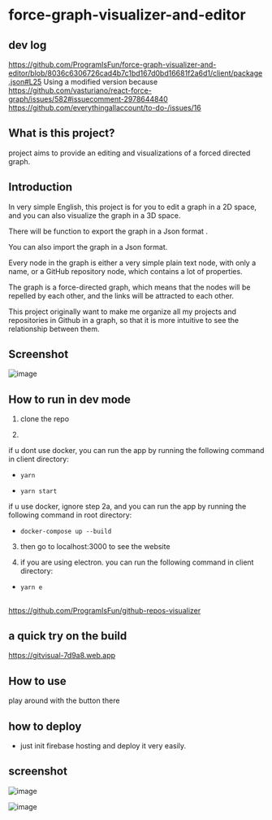 # force-graph-visualizer-and-editor

## dev log

https://github.com/ProgramIsFun/force-graph-visualizer-and-editor/blob/8036c6306726cad4b7c1bd167d0bd16681f2a6d1/client/package.json#L25 Using a modified version because https://github.com/vasturiano/react-force-graph/issues/582#issuecomment-2978644840      https://github.com/everythingallaccount/to-do-/issues/16 

## What is this project?

project aims to provide an editing and visualizations of a forced directed graph.

## Introduction
In very simple English, this project is for you to edit a graph in a 2D space, and you can also visualize the graph in a 3D space.

There will be function to export the graph in a Json format . 

You can also import the graph in a Json format.

Every node in the graph is either a very simple plain text node, with only a name, or a GitHub repository node, which contains a lot of properties.

The graph is a force-directed graph, which means that the nodes will be repelled by each other, and the links will be attracted to each other.

This project originally want to make me organize all my projects and repositories in Github in a graph, so that it is more intuitive to see the relationship between them.

## Screenshot

![image](https://github.com/user-attachments/assets/3461010f-0639-4f52-96f7-2ec6c781ad48)


## How to run in dev mode
1. clone the repo

2.

if u dont use docker, you can run the app by running the following command in client directory:

- `yarn`

- `yarn start`

if u use docker, ignore step 2a, and you can run the app by running the following command in root directory:
- `docker-compose up --build`

3. then go to localhost:3000 to see the website

4. if you are using electron. you can run the following command in client directory:

- `yarn e`


## 

https://github.com/ProgramIsFun/github-repos-visualizer

## a quick try on the build
https://gitvisual-7d9a8.web.app



## How to use

play around with the button there

## how to deploy
- just init firebase hosting and deploy it very easily.

## screenshot

![image](https://user-images.githubusercontent.com/36737465/172355032-eda62d9d-a8e7-4b80-bb13-5b4e2a4dd4ac.png)

![image](https://user-images.githubusercontent.com/36737465/172355198-f20ab886-21ac-4dac-a876-4ecc1053d693.png)
